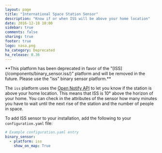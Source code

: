 ```yaml
---
layout: page
title: "International Space Station Sensor"
description: "Know if or when ISS will be above your home location"
date: 2016-12-18 10:00
sidebar: true
comments: false
sharing: true
footer: true
logo: nasa.png
ha_category: Deprecated
ha_release: 0.36
---
```


<p class='note warning'>
**This platform has been deprecated in favor of the "[ISS](/components/binary_sensor.iss/)" platform and will be removed in the future. Please use the "iss" binary sensor platform.**
</p>

The `iss` platform uses the [Open Notify API](http://open-notify.org/Open-Notify-API/ISS-Location-Now/) to let you know if the station is above your home location. This means that ISS is 10° above the horizon of your home.
You can check in the attributes of the sensor how many minutes you have to wait until the next rise of the station and the number of people in space.

To add ISS sensor to your installation, add the following to your `configuration.yaml` file:

```yaml
# Example configuration.yaml entry
binary_sensor:
  - platform: iss
    show_on_map: True
```
